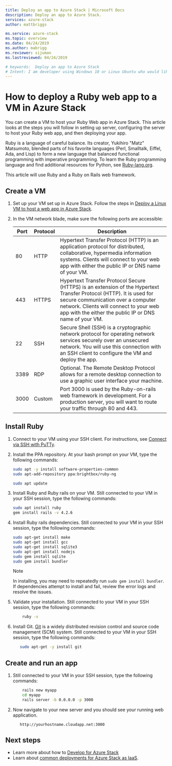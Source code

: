 ```yaml
---
title: Deploy an app to Azure Stack | Microsoft Docs
description: Deploy an app to Azure Stack.
services: azure-stack
author: mattbriggs

ms.service: azure-stack
ms.topic: overview
ms.date: 04/24/2019
ms.author: mabrigg
ms.reviewer: sijuman
ms.lastreviewed: 04/24/2019

# keywords:  Deploy an app to Azure Stack
# Intent: I am developer using Windows 10 or Linux Ubuntu who would like to deploy an app for Azure Stack.
---
```


# How to deploy a Ruby web app to a VM in Azure Stack

You can create a VM to host your Ruby Web app in Azure Stack. This article looks at the steps you will follow in setting up server, configuring the server to host your Ruby web app, and then deploying your app.

Ruby is a language of careful balance. Its creator, Yukihiro "Matz" Matsumoto, blended parts of his favorite languages (Perl, Smalltalk, Eiffel, Ada, and Lisp) to form a new language that balanced functional programming with imperative programming. To learn the Ruby programming language and find additional resources for Python, see [Ruby-lang.org](https://www.ruby-lang.org).

This article will use Ruby and a Ruby on Rails web framework.

## Create a VM

1. Set up your VM set up in Azure Stack. Follow the steps in [Deploy a Linux VM to host a web app in Azure Stack](azure-stack-dev-start-howto-deploy-linux.md).

2. In the VM network blade, make sure the following ports are accessible:

    | Port | Protocol | Description |
    | --- | --- | --- |
    | 80 | HTTP | Hypertext Transfer Protocol (HTTP) is an application protocol for distributed, collaborative, hypermedia information systems. Clients will connect to your web app with either the public IP or DNS name of your VM. |
    | 443 | HTTPS | Hypertext Transfer Protocol Secure (HTTPS) is an extension of the Hypertext Transfer Protocol (HTTP). It is used for secure communication over a computer network. Clients will connect to your web app with the either the public IP or DNS name of your VM. |
    | 22 | SSH | Secure Shell (SSH) is a cryptographic network protocol for operating network services securely over an unsecured network. You will use this connection with an SSH client to configure the VM and deploy the app. |
    | 3389 | RDP | Optional. The Remote Desktop Protocol allows for a remote desktop connection to use a graphic user interface your machine.   |
    | 3000 | Custom | Port 3000 is used by the Ruby-on-rails web framework in development. For a production server, you will want to route your traffic through 80 and 443. |

## Install Ruby

1. Connect to your VM using your SSH client. For instructions, see [Connect via SSH with PuTTy](azure-stack-dev-start-howto-SSH-public-key.md#connect-via-ssh-with-putty).
1. Install the PPA repository. At your bash prompt on your VM, type the following commands:

    ```bash  
    sudo apt -y install software-properties-common
    sudo apt-add-repository ppa:brightbox/ruby-ng

    sudo apt update
    ```

2. Install Ruby and Ruby rails on your VM. Still connected to your VM in your SSH session, type the following commands:

    ```bash  
    sudo apt install ruby
    gem install rails -v 4.2.6
    ```

3. Install Ruby rails dependencies. Still connected to your VM in your SSH session, type the following commands:

    ```bash  
    sudo apt-get install make
    sudo apt-get install gcc
    sudo apt-get install sqlite3
    sudo apt-get install nodejs
    sudo gem install sqlite
    sudo gem install bundler
    ```

    > [!Note]  
    > In installing, you may need to repeatedly run `sudo gem install bundler`. If dependencies attempt to install and fail, review the error logs and resolve the issues.

4. Validate your installation. Still connected to your VM in your SSH session, type the following commands:

    ```bash  
        ruby -v
    ```

3. Install Git. [Git](https://git-scm.com) is a widely distributed revision control and source code management (SCM) system. Still connected to your VM in your SSH session, type the following commands:

    ```bash  
       sudo apt-get -y install git
    ```

## Create and run an app

1. Still connected to your VM in your SSH session, type the following commands:

    ```bash
        rails new myapp
        cd myapp
        rails server -b 0.0.0.0 -p 3000
    ```

2.  Now navigate to your new server and you should see your running web application.

    ```HTTP  
       http://yourhostname.cloudapp.net:3000
    ```

## Next steps

- Learn more about how to [Develop for Azure Stack](azure-stack-dev-start.md)
- Learn about [common deployments for Azure Stack as IaaS](azure-stack-dev-start-deploy-app.md).